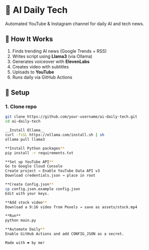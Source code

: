 # 🤖 AI Daily Tech

Automated YouTube & Instagram channel for daily AI and tech news.

## 🔧 How It Works
1. Finds trending AI news (Google Trends + RSS)
2. Writes script using **Llama3** (via Ollama)
3. Generates voiceover with **ElevenLabs**
4. Creates video with subtitles
5. Uploads to **YouTube**
6. Runs daily via GitHub Actions

## 🚀 Setup

### 1. Clone repo
```bash
git clone https://github.com/your-username/ai-daily-tech.git
cd ai-daily-tech

__Install Ollama__
curl -fsSL https://ollama.com/install.sh | sh
ollama pull llama3

**Install Python packages**
pip install -r requirements.txt

**Set up YouTube API**
Go to Google Cloud Console
Create project → Enable YouTube Data API v3
Download credentials.json → place in root

**Create Config.json**
cp config.json.example config.json
Edit with your keys.

**Add stock video**
Download a 9:16 video from Pexels → save as assets/stock.mp4

**Run**
python main.py

**Automate Daily**
Enable GitHub Actions and add CONFIG_JSON as a secret.

Made with ❤️ by me!
